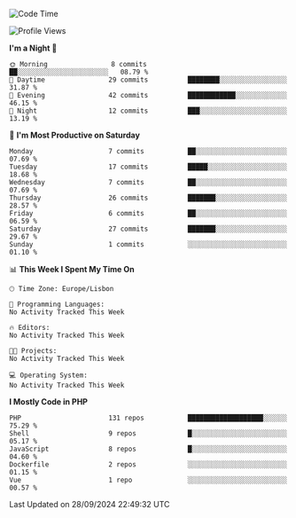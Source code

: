 <!--START_SECTION:waka-->
![Code Time](http://img.shields.io/badge/Code%20Time-0%20secs-blue)

![Profile Views](http://img.shields.io/badge/Profile%20Views-0-blue)

**I'm a Night 🦉** 

```text
🌞 Morning                8 commits           ██░░░░░░░░░░░░░░░░░░░░░░░   08.79 % 
🌆 Daytime                29 commits          ████████░░░░░░░░░░░░░░░░░   31.87 % 
🌃 Evening                42 commits          ████████████░░░░░░░░░░░░░   46.15 % 
🌙 Night                  12 commits          ███░░░░░░░░░░░░░░░░░░░░░░   13.19 % 
```
📅 **I'm Most Productive on Saturday** 

```text
Monday                   7 commits           ██░░░░░░░░░░░░░░░░░░░░░░░   07.69 % 
Tuesday                  17 commits          █████░░░░░░░░░░░░░░░░░░░░   18.68 % 
Wednesday                7 commits           ██░░░░░░░░░░░░░░░░░░░░░░░   07.69 % 
Thursday                 26 commits          ███████░░░░░░░░░░░░░░░░░░   28.57 % 
Friday                   6 commits           ██░░░░░░░░░░░░░░░░░░░░░░░   06.59 % 
Saturday                 27 commits          ███████░░░░░░░░░░░░░░░░░░   29.67 % 
Sunday                   1 commits           ░░░░░░░░░░░░░░░░░░░░░░░░░   01.10 % 
```


📊 **This Week I Spent My Time On** 

```text
🕑︎ Time Zone: Europe/Lisbon

💬 Programming Languages: 
No Activity Tracked This Week

🔥 Editors: 
No Activity Tracked This Week

🐱‍💻 Projects: 
No Activity Tracked This Week

💻 Operating System: 
No Activity Tracked This Week
```

**I Mostly Code in PHP** 

```text
PHP                      131 repos           ███████████████████░░░░░░   75.29 % 
Shell                    9 repos             █░░░░░░░░░░░░░░░░░░░░░░░░   05.17 % 
JavaScript               8 repos             █░░░░░░░░░░░░░░░░░░░░░░░░   04.60 % 
Dockerfile               2 repos             ░░░░░░░░░░░░░░░░░░░░░░░░░   01.15 % 
Vue                      1 repo              ░░░░░░░░░░░░░░░░░░░░░░░░░   00.57 % 
```




 Last Updated on 28/09/2024 22:49:32 UTC
<!--END_SECTION:waka-->

